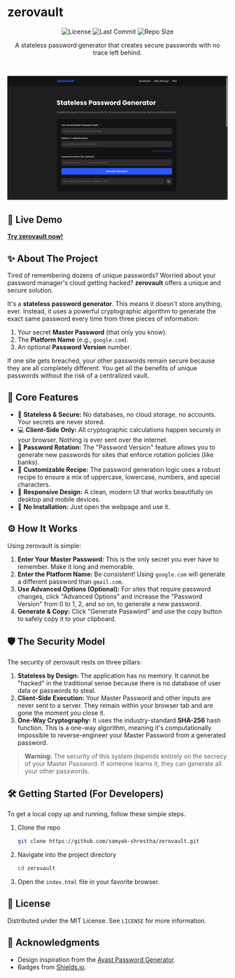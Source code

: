 # zerovault

<p align="center">
  <img src="https://img.shields.io/github/license/samyak-shrestha/zerovault?style=for-the-badge" alt="License">
  <img src="https://img.shields.io/github/last-commit/samyak-shrestha/zerovault?style=for-the-badge" alt="Last Commit">
  <img src="https://img.shields.io/github/repo-size/samyak-shrestha/zerovault?style=for-the-badge" alt="Repo Size">
</p>

<p align="center">
  A stateless password generator that creates secure passwords with no trace left behind.
</p>

<br>

<p align="center">
  <a href="https://samyak-shrestha.github.io/zerovault/">
    <img src="./images/index.png" alt="zerovault Screenshot">
  </a>
</p>

## 🚀 Live Demo

[**Try zerovault now!**](https://samyak-shrestha.github.io/zerovault)

## ✨ About The Project

Tired of remembering dozens of unique passwords? Worried about your password manager's cloud getting hacked? **zerovault** offers a unique and secure solution.

It's a **stateless password generator**. This means it doesn't store anything, ever. Instead, it uses a powerful cryptographic algorithm to generate the exact same password every time from three pieces of information:

1.  Your secret **Master Password** (that only you know).
2.  The **Platform Name** (e.g., `google.com`).
3.  An optional **Password Version** number.

If one site gets breached, your other passwords remain secure because they are all completely different. You get all the benefits of unique passwords without the risk of a centralized vault.

## 🌟 Core Features

*   🔐 **Stateless & Secure:** No databases, no cloud storage, no accounts. Your secrets are never stored.
*   💻 **Client-Side Only:** All cryptographic calculations happen securely in your browser. Nothing is ever sent over the internet.
*   🔄 **Password Rotation:** The "Password Version" feature allows you to generate new passwords for sites that enforce rotation policies (like banks).
*   🔧 **Customizable Recipe:** The password generation logic uses a robust recipe to ensure a mix of uppercase, lowercase, numbers, and special characters.
*   📱 **Responsive Design:** A clean, modern UI that works beautifully on desktop and mobile devices.
*   🚀 **No Installation:** Just open the webpage and use it.

## ⚙️ How It Works

Using zerovault is simple:

1.  **Enter Your Master Password:** This is the only secret you ever have to remember. Make it long and memorable.
2.  **Enter the Platform Name:** Be consistent! Using `google.com` will generate a different password than `gmail.com`.
3.  **Use Advanced Options (Optional):** For sites that require password changes, click "Advanced Options" and increase the "Password Version" from 0 to 1, 2, and so on, to generate a new password.
4.  **Generate & Copy:** Click "Generate Password" and use the copy button to safely copy it to your clipboard.

## 🛡️ The Security Model

The security of zerovault rests on three pillars:

1.  **Stateless by Design:** The application has no memory. It cannot be "hacked" in the traditional sense because there is no database of user data or passwords to steal.
2.  **Client-Side Execution:** Your Master Password and other inputs are never sent to a server. They remain within your browser tab and are gone the moment you close it.
3.  **One-Way Cryptography:** It uses the industry-standard **SHA-256** hash function. This is a one-way algorithm, meaning it's computationally impossible to reverse-engineer your Master Password from a generated password.

> **Warning:** The security of this system depends entirely on the secrecy of your Master Password. If someone learns it, they can generate all your other passwords.

## 🛠️ Getting Started (For Developers)

To get a local copy up and running, follow these simple steps.

1.  Clone the repo
    ```sh
    git clone https://github.com/samyak-shrestha/zerovault.git
    ```
2.  Navigate into the project directory
    ```sh
    cd zerovault
    ```
3.  Open the `index.html` file in your favorite browser.

## 📄 License

Distributed under the MIT License. See `LICENSE` for more information.

## 🙏 Acknowledgments

*   Design inspiration from the [Avast Password Generator](https://www.avast.com/random-password-generator).
*   Badges from [Shields.io](https://shields.io).